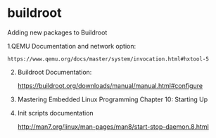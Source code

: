 # buildroot

Adding new packages to Buildroot

1.QEMU Documentation and network option:

    https://www.qemu.org/docs/master/system/invocation.html#hxtool-5 

2. Buildroot Documentation:

    https://buildroot.org/downloads/manual/manual.html#configure 

3. Mastering Embedded Linux Programming Chapter 10: Starting Up

4. Init scripts documentation

    http://man7.org/linux/man-pages/man8/start-stop-daemon.8.html 
